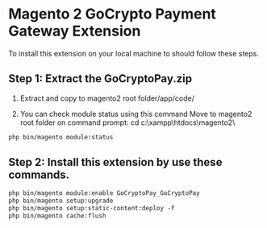 # Magento 2 GoCrypto Payment Gateway Extension

To install this extension on your local machine to should follow these steps.

## Step 1: Extract the GoCryptoPay.zip

1. Extract and copy to magento2 root folder/app/code/

2. You can check module status using this command
   Move to magento2 root folder on command prompt: 
        cd c:\xampp\htdocs\magento2\

``` xml
php bin/magento module:status
```

## Step 2: Install this extension by use these commands.


``` xml
php bin/magento module:enable GoCryptoPay_GoCryptoPay
php bin/magento setup:upgrade
php bin/magento setup:static-content:deploy -f
php bin/magento cache:flush
```
